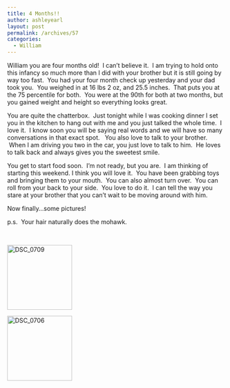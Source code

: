 ```yaml
---
title: 4 Months!!
author: ashleyearl
layout: post
permalink: /archives/57
categories:
  - William
---
```

William you are four months old!  I can&#8217;t believe it.  I am trying to hold onto this infancy so much more than I did with your brother but it is still going by way too fast.  You had your four month check up yesterday and your dad took you.  You weighed in at 16 lbs 2 oz, and 25.5 inches.  That puts you at the 75 percentile for both.  You were at the 90th for both at two months, but you gained weight and height so everything looks great.

You are quite the chatterbox.  Just tonight while I was cooking dinner I set you in the kitchen to hang out with me and you just talked the whole time.  I love it.  I know soon you will be saying real words and we will have so many conversations in that exact spot.   You also love to talk to your brother.  When I am driving you two in the car, you just love to talk to him.  He loves to talk back and always gives you the sweetest smile.

You get to start food soon.  I&#8217;m not ready, but you are.  I am thinking of starting this weekend. I think you will love it.  You have been grabbing toys and bringing them to your mouth.  You can also almost turn over.  You can roll from your back to your side.  You love to do it.  I can tell the way you stare at your brother that you can&#8217;t wait to be moving around with him.

Now finally&#8230;some pictures!

p.s.  Your hair naturally does the mohawk.

&nbsp;

<div id='gallery-2' class='gallery galleryid-57 gallery-columns-3 gallery-size-thumbnail'>
  <dl class='gallery-item'>
    <dt class='gallery-icon landscape'>
      <a href='http://bobbyearl.com/ashley/archives/57/dsc_0709'><img width="150" height="150" src="http://bobbyearl.com/ashley/wp-content/uploads/2011/04/DSC_0709-150x150.jpg" class="attachment-thumbnail" alt="DSC_0709" /></a>
    </dt>
  </dl>
  
  <dl class='gallery-item'>
    <dt class='gallery-icon landscape'>
      <a href='http://bobbyearl.com/ashley/archives/57/dsc_0706'><img width="150" height="150" src="http://bobbyearl.com/ashley/wp-content/uploads/2011/04/DSC_0706-150x150.jpg" class="attachment-thumbnail" alt="DSC_0706" /></a>
    </dt>
  </dl>
  
  <br style='clear: both' />
</div>